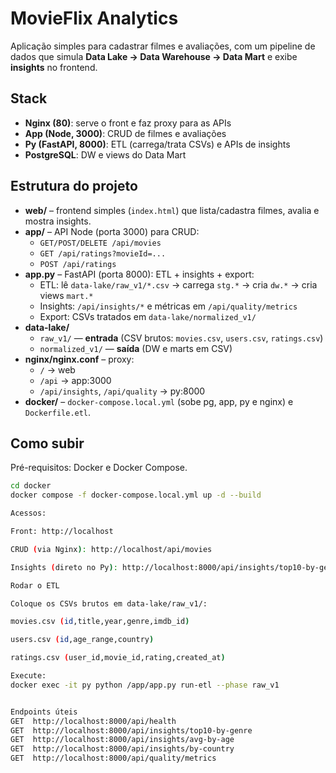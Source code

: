 # MovieFlix Analytics

Aplicação simples para cadastrar filmes e avaliações, com um pipeline de dados que simula **Data Lake → Data Warehouse → Data Mart** e exibe **insights** no frontend.

## Stack

- **Nginx (80)**: serve o front e faz proxy para as APIs
- **App (Node, 3000)**: CRUD de filmes e avaliações
- **Py (FastAPI, 8000)**: ETL (carrega/trata CSVs) e APIs de insights
- **PostgreSQL**: DW e views do Data Mart

## Estrutura do projeto

- **web/** – frontend simples (`index.html`) que lista/cadastra filmes, avalia e mostra insights.
- **app/** – API Node (porta 3000) para CRUD:
  - `GET/POST/DELETE /api/movies`
  - `GET /api/ratings?movieId=...`
  - `POST /api/ratings`
- **app.py** – FastAPI (porta 8000): ETL + insights + export:
  - ETL: lê `data-lake/raw_v1/*.csv` → carrega `stg.*` → cria `dw.*` → cria views `mart.*`
  - Insights: `/api/insights/*` e métricas em `/api/quality/metrics`
  - Export: CSVs tratados em `data-lake/normalized_v1/`
- **data-lake/**
  - `raw_v1/` — **entrada** (CSV brutos: `movies.csv`, `users.csv`, `ratings.csv`)
  - `normalized_v1/` — **saída** (DW e marts em CSV)
- **nginx/nginx.conf** – proxy:
  - `/` → web
  - `/api` → app:3000
  - `/api/insights`, `/api/quality` → py:8000
- **docker/** – `docker-compose.local.yml` (sobe pg, app, py e nginx) e `Dockerfile.etl`.

## Como subir

Pré-requisitos: Docker e Docker Compose.

```bash
cd docker
docker compose -f docker-compose.local.yml up -d --build

Acessos:

Front: http://localhost

CRUD (via Nginx): http://localhost/api/movies

Insights (direto no Py): http://localhost:8000/api/insights/top10-by-genre

Rodar o ETL

Coloque os CSVs brutos em data-lake/raw_v1/:

movies.csv (id,title,year,genre,imdb_id)

users.csv (id,age_range,country)

ratings.csv (user_id,movie_id,rating,created_at)

Execute:
docker exec -it py python /app/app.py run-etl --phase raw_v1


Endpoints úteis
GET  http://localhost:8000/api/health
GET  http://localhost:8000/api/insights/top10-by-genre
GET  http://localhost:8000/api/insights/avg-by-age
GET  http://localhost:8000/api/insights/by-country
GET  http://localhost:8000/api/quality/metrics
```
